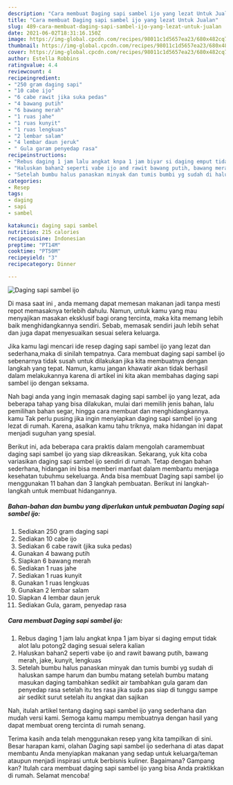 ```yaml
---
description: "Cara membuat Daging sapi sambel ijo yang lezat Untuk Jualan"
title: "Cara membuat Daging sapi sambel ijo yang lezat Untuk Jualan"
slug: 489-cara-membuat-daging-sapi-sambel-ijo-yang-lezat-untuk-jualan
date: 2021-06-02T18:31:16.150Z
image: https://img-global.cpcdn.com/recipes/98011c1d5657ea23/680x482cq70/daging-sapi-sambel-ijo-foto-resep-utama.jpg
thumbnail: https://img-global.cpcdn.com/recipes/98011c1d5657ea23/680x482cq70/daging-sapi-sambel-ijo-foto-resep-utama.jpg
cover: https://img-global.cpcdn.com/recipes/98011c1d5657ea23/680x482cq70/daging-sapi-sambel-ijo-foto-resep-utama.jpg
author: Estella Robbins
ratingvalue: 4.4
reviewcount: 4
recipeingredient:
- "250 gram daging sapi"
- "10 cabe ijo"
- "6 cabe rawit jika suka pedas"
- "4 bawang putih"
- "6 bawang merah"
- "1 ruas jahe"
- "1 ruas kunyit"
- "1 ruas lengkuas"
- "2 lembar salam"
- "4 lembar daun jeruk"
- " Gula garam penyedap rasa"
recipeinstructions:
- "Rebus daging 1 jam lalu angkat knpa 1 jam biyar si daging emput tidak alot lalu potong2 daging sesuai selera kalian"
- "Haluskan bahan2 seperti vabe ijo and rawit bawang putih, bawang merah, jake, kunyit, lengkuas"
- "Setelah bumbu halus panaskan minyak dan tumis bumbi yg sudah di haluskan sampe harum dan bumbu matang setelah bumbu matang masukan daging tambahkan sedikit air tambahkan gula garam dan penyedap rasa setelah itu tes rasa jika suda pas siap di tunggu sampe air sedikit surut setelah itu angkat dan sajikan"
categories:
- Resep
tags:
- daging
- sapi
- sambel

katakunci: daging sapi sambel 
nutrition: 215 calories
recipecuisine: Indonesian
preptime: "PT14M"
cooktime: "PT50M"
recipeyield: "3"
recipecategory: Dinner

---
```



![Daging sapi sambel ijo](https://img-global.cpcdn.com/recipes/98011c1d5657ea23/680x482cq70/daging-sapi-sambel-ijo-foto-resep-utama.jpg)

Di masa  saat ini , anda memang dapat memesan makanan jadi tanpa mesti repot memasaknya terlebih dahulu. Namun, untuk kamu yang mau menyajikan masakan eksklusif bagi orang tercinta, maka kita memang lebih baik menghidangkannya sendiri. Sebab, memasak sendiri jauh lebih sehat dan juga dapat menyesuaikan sesuai selera keluarga.

Jika kamu lagi mencari ide resep daging sapi sambel ijo yang lezat dan sederhana,maka di sinilah tempatnya. Cara membuat daging sapi sambel ijo  sebenarnya tidak susah untuk dilakukan jika kita membuatnya dengan langkah yang tepat. Namun, kamu jangan khawatir akan tidak berhasil dalam melakukannya 
karena di artikel ini kita akan membahas daging sapi sambel ijo dengan seksama.  



Nah bagi anda yang ingin memasak daging sapi sambel ijo yang lezat, ada beberapa tahap yang bisa dilakukan, mulai dari memilih jenis bahan, lalu pemilihan bahan segar, hingga cara membuat dan menghidangkannya. kamu Tak perlu pusing jika ingin menyiapkan daging sapi sambel ijo yang lezat di rumah. Karena, asalkan kamu  tahu triknya, maka hidangan ini dapat menjadi suguhan yang spesial.

Berikut ini, ada beberapa cara praktis  dalam mengolah caramembuat daging sapi sambel ijo yang siap dikreasikan. Sekarang, yuk kita coba variasikan daging sapi sambel ijo sendiri di rumah. Tetap dengan bahan sederhana, hidangan ini bisa memberi manfaat dalam membantu menjaga kesehatan tubuhmu sekeluarga. Anda bisa membuat Daging sapi sambel ijo menggunakan 11 bahan dan 3 langkah pembuatan. Berikut ini langkah-langkah untuk membuat hidangannya.

<!--inarticleads1-->

##### Bahan-bahan dan bumbu yang diperlukan untuk pembuatan Daging sapi sambel ijo:

1. Sediakan 250 gram daging sapi
1. Sediakan 10 cabe ijo
1. Sediakan 6 cabe rawit (jika suka pedas)
1. Gunakan 4 bawang putih
1. Siapkan 6 bawang merah
1. Sediakan 1 ruas jahe
1. Sediakan 1 ruas kunyit
1. Gunakan 1 ruas lengkuas
1. Gunakan 2 lembar salam
1. Siapkan 4 lembar daun jeruk
1. Sediakan  Gula, garam, penyedap rasa




<!--inarticleads2-->

##### Cara membuat Daging sapi sambel ijo:

1. Rebus daging 1 jam lalu angkat knpa 1 jam biyar si daging emput tidak alot lalu potong2 daging sesuai selera kalian
1. Haluskan bahan2 seperti vabe ijo and rawit bawang putih, bawang merah, jake, kunyit, lengkuas
1. Setelah bumbu halus panaskan minyak dan tumis bumbi yg sudah di haluskan sampe harum dan bumbu matang setelah bumbu matang masukan daging tambahkan sedikit air tambahkan gula garam dan penyedap rasa setelah itu tes rasa jika suda pas siap di tunggu sampe air sedikit surut setelah itu angkat dan sajikan




Nah, itulah artikel tentang  daging sapi sambel ijo  yang sederhana dan mudah versi kami. Semoga kamu mampu membuatnya dengan hasil yang dapat membuat oreng tercinta di rumah senang. 

Terima kasih anda telah menggunakan resep yang kita tampilkan di sini. Besar harapan kami, olahan  Daging sapi sambel ijo sederhana di atas dapat membantu Anda menyiapkan makanan yang sedap untuk keluarga/teman ataupun menjadi inspirasi untuk berbisnis kuliner. Bagaimana? Gampang kan? Itulah cara membuat daging sapi sambel ijo yang bisa Anda praktikkan di rumah. Selamat mencoba!

